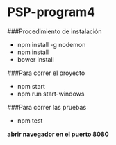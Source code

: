 # PSP-program4

###Procedimiento de instalación
* npm install -g nodemon
* npm install
* bower install

###Para correr el proyecto
* npm start
* npm run start-windows

###Para correr las pruebas
* npm test

**abrir navegador en el puerto 8080**
